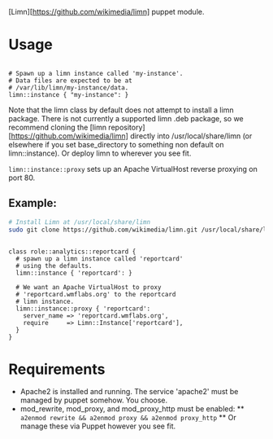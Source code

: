 [Limn][https://github.com/wikimedia/limn] puppet module.

# Usage

```puppet

# Spawn up a limn instance called 'my-instance'.
# Data files are expected to be at
# /var/lib/limn/my-instance/data.
limn::instance { "my-instance": }

```

Note that the limn class by default does not attempt to install a limn
package.  There is not currently a supported limn .deb package, so we
recommend cloning the [limn repository][https://github.com/wikimedia/limn]
directly into /usr/local/share/limn (or elsewhere if you set base_directory to something non default on limn::instance).  Or deploy limn to wherever you
see fit.


```limn::instance::proxy``` sets up an Apache VirtualHost reverse proxying on port 80. 

## Example:

```bash
# Install Limn at /usr/local/share/limn
sudo git clone https://github.com/wikimedia/limn.git /usr/local/share/limn
```

```puppet

class role::analytics::reportcard {
  # spawn up a limn instance called 'reportcard'
  # using the defaults.
  limn::instance { 'reportcard': }

  # We want an Apache VirtualHost to proxy
  # 'reportcard.wmflabs.org' to the reportcard
  # limn instance.
  limn::instance::proxy { 'reportcard':
    server_name => 'reportcard.wmflabs.org',
    require     => Limn::Instance['reportcard'],
  }
}
```

# Requirements
* Apache2 is installed and running.  The service 'apache2' must be managed by puppet somehow.  You choose.
* mod_rewrite, mod_proxy, and mod_proxy_http must be enabled:
** ```a2enmod rewrite && a2enmod proxy && a2enmod proxy_http```
** Or manage these via Puppet however you see fit.



